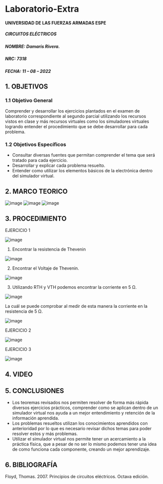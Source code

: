 # Laboratorio-Extra

#### UNIVERSIDAD DE LAS FUERZAS ARMADAS ESPE
##### CIRCUITOS ELÉCTRICOS
##### NOMBRE: Damaris Rivera.
##### NRC: 7318                                                                                                                  
##### FECHA: 11 – 08 – 2022

## 1. OBJETIVOS 
  
### 1.1 Objetivo General
        
Comprender y desarrollar los ejercicios plantados en el examen de laboratorio correspondiente al segundo parcial utilizando los recursos vistos en clase y más recursos virtuales como los simuladores virtuales logrando entender el procedimiento que se debe desarrollar para cada problema.
	
### 1.2 Objetivos Específicos
        
- Consultar diversas fuentes que permitan comprender el tema que será tratado para cada ejercicio.
- Desarrollar y explicar cada problema resuelto.
- Entender como utilizar los elementos básicos de la electrónica dentro del simulador virtual.

## 2. MARCO TEORICO 

![image](https://user-images.githubusercontent.com/105671763/184803292-3c201784-3693-4ebe-a19c-b3608ebc24f3.png)
![image](https://user-images.githubusercontent.com/105671763/184804936-ed1c0760-70da-4b1e-9c0f-2174d5b3d990.png)
![image](https://user-images.githubusercontent.com/105671763/184805987-9b6fac80-e99c-4383-bf86-d0649c3d75f3.png)

## 3. PROCEDIMIENTO 

EJERCICIO 1

![image](https://user-images.githubusercontent.com/105671763/184260108-bcc266fe-44d1-438e-9d33-52926a6f251e.png)

1. Encontrar la resistencia de Thevenin

![image](https://user-images.githubusercontent.com/105671763/184716141-3fc1941e-901d-4745-9569-54f097e80523.png)

2. Encontrar el Voltaje de Thevenin.

![image](https://user-images.githubusercontent.com/105671763/184810564-f33b8018-c0a6-4c2b-9d15-934a9c473172.png)

3. Utilizando RTH y VTH podemos encontrar la corriente en 5 Ω.

![image](https://user-images.githubusercontent.com/105671763/184811999-0c682c1d-b91b-45b7-8e9c-9514a2bee0a6.png)

La cuál se puede comprobar al medir de esta manera la corriente en la resistencia de 5 Ω.

![image](https://user-images.githubusercontent.com/105671763/184713791-3461dd88-a3dd-4c76-ac3f-d2d39a705251.png)

EJERCICIO 2

![image](https://user-images.githubusercontent.com/105671763/184260704-d321749a-fcfa-4066-a0a2-1a6672911d34.png)

EJERCICIO 3

![image](https://user-images.githubusercontent.com/105671763/184260776-a161102e-fcdb-4eab-99c2-553c7d3c8507.png)

## 4. VIDEO



## 5. CONCLUSIONES

- Los teoremas revisados nos permiten resolver de forma más rápida diversos ejercicios prácticos, comprender como se aplican dentro de un simulador virtual nos ayuda a un mejor entendimiento y retención de la información aprendida.
- Los problemas resueltos utilizan los conocimientos aprendidos con anterioridad por lo que es necesario revisar dichos temas para poder resolver estos y más problemas.
- Utilizar el simulador virtual nos permite tener un acercamiento a la práctica física, que a pesar de no ser lo mismo podemos tener una idea de como funciona cada componente, creando un mejor aprendizaje.

## 6. BIBLIOGRAFÍA

Floyd, Thomas. 2007. Principios de circuitos eléctricos. Octava edición.
